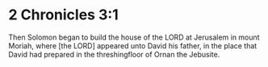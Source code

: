 # 2 Chronicles 3:1

Then Solomon began to build the house of the LORD at Jerusalem in mount Moriah, where [the LORD] appeared unto David his father, in the place that David had prepared in the threshingfloor of Ornan the Jebusite.